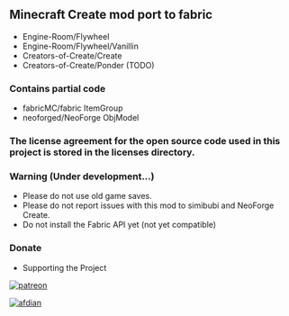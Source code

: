 ## Minecraft Create mod port to fabric

- Engine-Room/Flywheel
- Engine-Room/Flywheel/Vanillin
- Creators-of-Create/Create
- Creators-of-Create/Ponder (TODO)

### Contains partial code

- fabricMC/fabric ItemGroup
- neoforged/NeoForge ObjModel

### The license agreement for the open source code used in this project is stored in the licenses directory.

### Warning  (Under development...)

- Please do not use old game saves.
- Please do not report issues with this mod to simibubi and NeoForge Create.
- Do not install the Fabric API yet (not yet compatible)

### Donate

- Supporting the Project

[![patreon](https://oss.zurrtum.com/images/patreon.png)](https://www.patreon.com/cw/ZurrTum)

[![afdian](https://oss.zurrtum.com/images/afdian.png)](https://afdian.com/a/zurrtum)
